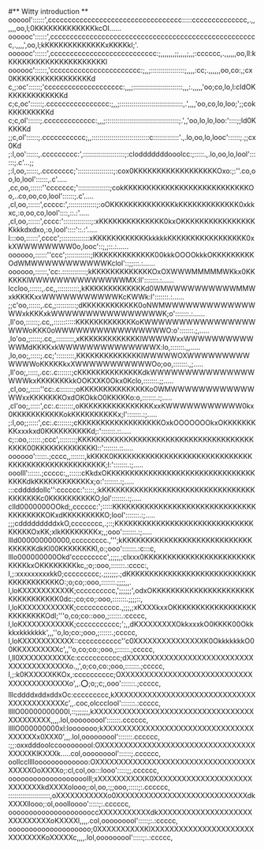 #** Witty introduction **
oooool'::::::',cccccccccccccccccccccccccccccccccc:::::cccccccccccccc,.,,,,,,oo,l;0KKKKKKKKKKKKKkcOl......
oooooc'::::::',ccccccccccccccccccccccccccccccccccccccccccccccccccccc,.,,,,',oo,l;kKKKKKKKKKKKKKxKKKKkl;'.
oooooc'::::::',ccccccccccccccccccccccccccc:;,,,,,,,;;,,,,;,,;:cccccc,.,,,,,,oo,ll:kKKKKKKKKKKKKKKKKKKKKKl
oooooc'::::::,'ccccccccccccccccccccccc:;,,;:::::::::::::::::;,,,,:cc;.,,,,,,oo,co:,;cx0KKKKKKKKKKKKKKKKKd
c,;:oc'::::::;'cccccccccccccccccccc:,,,;:::::::::::::::::::::::::,,,:.,,,,,'oo;co,lo,l:cldOKKKKKKKKKKKKKd
c;c,oc'::::::;.cccccccccccccccc:;,,;::::::::::::::::::::::::::::::::,.',,,,'oo,co,lo,loo;';;cokKKKKKKKKKd
c;c,ol'::::::;.ccccccccccccc:,,,;:::::::::::::::::::::::::::::::::::::;.',,'oo,lo,lo,loo:'::::;;ld0KKKKKd
;;c,ol'::::::;.ccccccccccc;,,:::::::::::::::::::::::::::::c:::::::::::::'.,.lo,oo,lo,looc'::::::;.;;cx0Kd
;:l,oo'::::::,.ccccccccc:',:::::::::::::::::::::;:clodddddddooolcc:;:::::.,.lo,oo,lo,lool'::::::;.c'...;;
;:l,oo,::::::,.cccccccc;'::::::::::::::::::;:cox0KKKKKKKKKKKKKKKKKKOxo:;:''.co,oo,lo,lool'::::::,.c'.....
,cc,oo,::::::''ccccccc;'::::::::::::::::;cokKKKKKKKKKKKKKKKKKKKKKKKKKKKOo,..co,oo,co,lool'::::::;.c'.....
,cl,oo,::::::',ccccc:',::::::::::::::;:oOKKKKKKKKKKKKKKkKKKKKKKKKKKKK0xkkxc,:o,oo,co,lool'::::,::.:'.....
,cl,oo,::::::',cccc:'::::::::::::::;:xKKKKKKKKKKKKKK0kxOKKKKKKKKKKKKKKKKKkkkdxdxo,:o,lool'::::'::.:'.....
l:::oo,::::::',cccc';::::::::::::::xKKKKKKKKKKKKkkkkkKKKKKKKKKKKKKKKKK0xkXWWWWWWWW0o,looc'::;,;::.:......
oooooo,::::::''ccc';::::::::::::;lKKKKKKKKKKKKK00kkkOOOOkkkOKKKKKKKKKOdWMWWWWWWWWWWWKclol'::;;:::.:......
oooooo,::::::,'cc:.::::::::::::;kKKKKKKKKKKKKKOxOXWWWMMMMMWKkx0KKKKKKlWWWWWWWWWWWWWWMX:ll':::::::.:......
lccloo,::::::,.cc,,:::::::::::,kKKKKKKKKKKKKKd0WMWWWWWWWWWWMMWxkKKKKxxWWWWWWWWWWWKcKWWk:l':::::::.:......
;;c'oo,::::::,.cc,;::::::::::;dKKKKKKKKKKKK0oNWMWWWWWWWWWWWWWWWxkKKKxkWWWWWWWWWWWWWWWWK;o':::::::.:......
,ll'oo,::::::;.cc,,:::::::::::KKKKKKKKKKKKKoKWWWWWWWWWWWWWWWWWWWoKKK0oWWWWWWWWWWWWWWWWO:o':::::::.;,.....
,lo'oo,;:::::;.cc,,:::::::::,xKKKKKKKKKKKKKlWWWWWxxWWWWWWWWWWWWMdKKKKxkWWWWWWWWWWWWWWX:lo,:::::::.,,.....
,lo,oo;,:::::;.cc;':::::::::,KKKKKKKKKKKKKKlWWWWWOXWWWWWWWWWWWWWoKKKKKkxXWWWWWWWWWWWOo;oo,:::::::.,;.....
,ll'oo;,:::::,.cc:.c:::::::;cKKKKKKKKKKKKKKdkWWWWWWWWWWWWWWWWWWkxKKKKKKKkkOOKXXK0Okx0Kclo,:::::::.;;.....
,cl,oo;,:::::''cc:.c:::::::;oKKKKKKKKKKKKKKKo0WMWWWWWWWWWWWWWWxxKKKKKKKOxdOKOkkO0KKKKKo:o,:::::::.:;.....
,cl'oo;,:::::',cc:.c:::::::,oKKKKKKKKKKKKKKKKxxKWWWWWWWWWWW0kx0KKKKKKKKKKKokKKKKKKKKKKx;l':::::::.:;.....
;:l,oo;;:::::',cc:.c:::::::;cKKKKKKKKKKKKKKKKKKOxkOOOOOOOkxOKKKKKKKKKxxxkxd0KKKKKKKKKKd;:':::::::.::.....
c;::oo,::::::.;ccc',::::::::;KKKKKKKKKKKKKKKKKKKKKKKKKKKKKKKKKKKKKKKKKK00KKKKKKKKKKKKKl::':::::::.::.....
oooooo'::::::.;cccc,,:::::::,kKKKK0KKKKKKKKKKKKKKKKKKKKKKKKKKKKKKKKKKKKKKKKKKKKKKKKKKK;l:':::::::.:;.....
ooolll'::::::.;ccccc:,,::::::cKkdxOKKKKKKKKKKKKKKKKKKKKKKKKKKKKKKKKKKKKdkKKKKKKKKKKKKx;o:':::::::.:;.....
:::cdddddollc'':cccccc:':::::,:kKKKKKKKKKKKKKKKKKKKKKKKKKKKKKKKKKKKKKKKKc0KKKKKKKKKKO;lol':::::::.:;.....
clld0000000OOkd;,cccccc:';:::::KKKKKKKKKKKKKKKKKKKKKKKKKKKKKKKKKKKKKKKOKxdKKKKKKKKKO;lool':::::::.:;.....
;;;cdddddddddxkO,cccccccc,.;::;KKKKKKKKKKKKKKKKKKKKKKKKKKKKKKKKKKKOxKK;xlkKKKKKKKKx;,;ooo':::::::.:;.....
llld000000000000,ccccccccc.,''';kKKKKKKKKKKKKKKKKKKKKKKKKKKKKKKKKKKdkKl00KKKKKKKKl,o:;ooo':::::::.:c:::c,
lllo000000000Okd'ccccccccc',;;;;,;clxxx0KKKKKKKKKKKKKKKKKKKKKKKKKKKKkxOKKKKKKKKkc,;o;:ooo,:::::::.:cccc:,
l,;:xxxxxxxxxkk0;ccccccccc;.;;;;;;;.;dKKKKKKKKKKKKKKKKKKKKKKKKKKKKKKKKKKKKKKKO:;o;co;:ooo,:::::::.;;;;,,.
l,loKXXXXXXXXXXK;cccccccccc,';;;;;;',odxOKKKKKKKKKKKKKKKKKKKKKKKKKKKKKKKKK0dc:;co;co;:ooo,:::::::.;;;;::,
l,loKXXXXXXXXXXK;ccccccccccc.,;;;,;xKXXXkxxOKKKKKKKKKKKKKKKKKKKKKKKKKKOdl;'''o,co;co::ooo,;::::::.:ccccc,
l,loKXXXXXXXXXXK;ccccccccccc;';,,dKXXXXXXXXOkkxxxkO0KKKK00Okkkkxkkkkkkk',,,''o,lo;co:;ooo,;::::::.;ccccc,
l,loKXXXXXXXXXXX::ccccccccccc''c0XXXXXXXXXXXXXXXK0OkkkkkkkO00KKXXXXXXXXc',,''o,co;co:;ooo,;::::::.;ccccc,
l,ll0XXXXXXXXXXXc:ccccccccccc;dXXXXXXXXXXXXXXXXXXXXXXXXXXXXXXXXXXXXXXXXo.,,',o;co,co:;ooo,:::::::.;ccccc,
l,;:k0KXXXXXKKOx,:cccccccccc;OXXXXXXXXXXXXXXXXXXXXXXXXXXXXXXXXXXXXXXXXXo',,.:o:;o;;c;,ooo':::::::.;ccccc,
lllcddddxddxddxOc:ccccccccc,kXXXXXXXXXXXXXXXXXXXXXXXXXXXXXXXXXXXXXXXXXXc',,.coc,olccclool':::::::.:ccccc,
llllO00000000000l,::;;;;;;,kXXXXXXXXXXXXXXXXXXXXXXXXXXXXXXXXXXXXXXXXXXX,,,,.lol,ooooooool':::::::.cccccc,
llllO000000000xl:looooooo;kXXXXXXXXXXXXXXXXXXXXXXXXXXXXXXXXXXXXXXx0XXX0',,,.lol,ooooooool':::::::.cccccc,
:;;:oxxdddoolccooooooool:OXXXXXXXXXXXXXXXXXXXXXXXXXXXXXXXXXXXXXXKlKXXXk.....col,ooooooool'::::::;.cccccc,
oollccllllooooooooooooo:OXXXXXXXXXXXXXXXXXXXXXXXXXXXXXXXXXXXXXXXOoXXXXo;:cl,col,oo:::looo':::::;;.cccccc,
ooooooooooooooooooolll;xXXXXXXXXXXK0XXXXXXXXXXXXXXXXXXXXXXXXXXXXkdXXXXolooo;:ol,oo,:;;ooo,:::::;:.cccccc,
:::::::::::::::::::::,oXXXXXXXXXXXo0XXXXXXXXXXXXXXXXXXXXXXXXXXXXdkXXXXllooo;:ol,ooolloooo':::::;:.cccccc,
ooooooooooooooooooooccXXXXXXXXXXXdkXXXXXXXXXXXXXXXXXXXXXXXXXXXXXoKXXXXl,,,,.col,ooooooool':::::;:.:ccccc,
oooooooooooooooooooo;0XXXXXXXXXXKlXXXXXXXXXXXXXXXXXXXXXXXXXXXXXKoXXXXXc,,,,.lol,ooooooool':::::;:.:ccccc,
